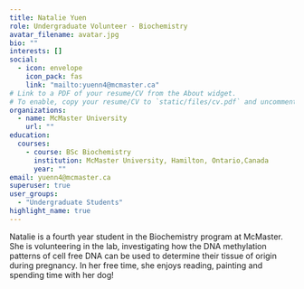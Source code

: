 ```yaml
---
title: Natalie Yuen
role: Undergraduate Volunteer - Biochemistry
avatar_filename: avatar.jpg
bio: ""
interests: []
social:
  - icon: envelope
    icon_pack: fas
    link: "mailto:yuenn4@mcmaster.ca"
# Link to a PDF of your resume/CV from the About widget.
# To enable, copy your resume/CV to `static/files/cv.pdf` and uncomment the lines below.
organizations:
  - name: McMaster University
    url: ""
education:
  courses:
    - course: BSc Biochemistry
      institution: McMaster University, Hamilton, Ontario,Canada
      year: ""
email: yuenn4@mcmaster.ca
superuser: true
user_groups:
  - "Undergraduate Students"
highlight_name: true
---
```

Natalie is a fourth year student in the Biochemistry program at McMaster. She is volunteering in the lab, investigating how the DNA methylation patterns of cell free DNA can be used to determine their tissue of origin during pregnancy. In her free time, she enjoys reading, painting and spending time with her dog! 

